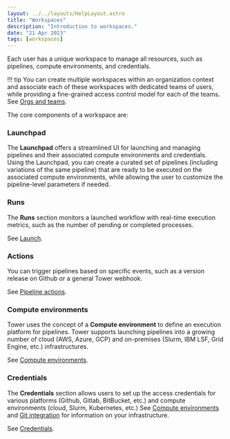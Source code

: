 ```yaml
---
layout: ../../layouts/HelpLayout.astro
title: "Workspaces"
description: "Introduction to workspaces."
date: "21 Apr 2023"
tags: [workspaces]
---
```


Each user has a unique workspace to manage all resources, such as pipelines, compute environments, and credentials.

<!-- prettier-ignore -->
!!! tip
    You can create multiple workspaces within an organization context and associate each of these workspaces with dedicated teams of users, while providing a fine-grained access control model for each of the teams. See [Orgs and teams](../orgs-and-teams/overview.md).

The core components of a workspace are:

### Launchpad

The **Launchpad** offers a streamlined UI for launching and managing pipelines and their associated compute environments and credentials. Using the Launchpad, you can create a curated set of pipelines (including variations of the same pipeline) that are ready to be executed on the associated compute environments, while allowing the user to customize the pipeline-level parameters if needed.

### Runs

The **Runs** section monitors a launched workflow with real-time execution metrics, such as the number of pending or completed processes.

See [Launch](../launch/launch.md).

### Actions

You can trigger pipelines based on specific events, such as a version release on Github or a general Tower webhook.

See [Pipeline actions](../pipeline-actions/overview.md).

### Compute environments

Tower uses the concept of a **Compute environment** to define an execution platform for pipelines. Tower supports launching pipelines into a growing number of cloud (AWS, Azure, GCP) and on-premises (Slurm, IBM LSF, Grid Engine, etc.) infrastructures.

See [Compute environments](../compute-envs/overview.md).

### Credentials

The **Credentials** section allows users to set up the access credentials for various platforms (Github, Gitlab, BitBucket, etc.) and compute environments (cloud, Slurm, Kubernetes, etc.) See [Compute environments](../compute-envs/overview.md) and [Git integration](../git/overview.md) for information on your infrastructure.

See [Credentials](../credentials/overview.md).
